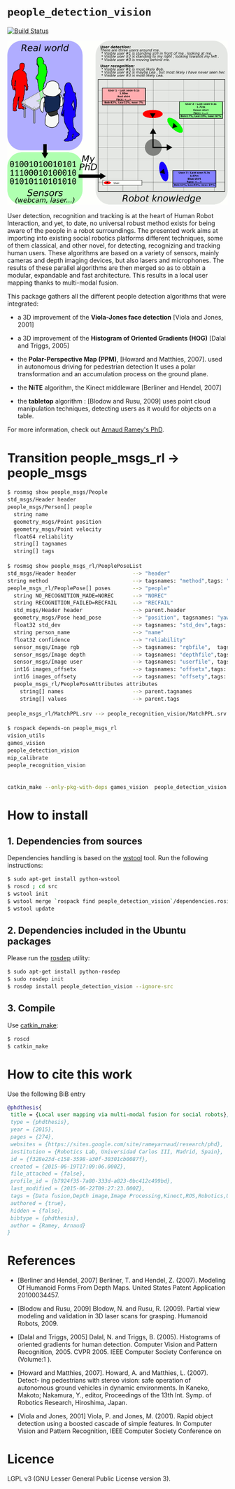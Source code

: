 # `people_detection_vision`

[![Build Status](https://travis-ci.org/UC3MSocialRobots/people_detection_vision.svg)](https://travis-ci.org/UC3MSocialRobots/people_detection_vision)

![foo](doc/divulgacion.png)

User detection, recognition and tracking is at the heart of Human Robot
Interaction, and yet, to date, no universal robust method exists for being
aware of the people in a robot surroundings. The presented work aims at
importing into existing social robotics platforms different techniques, some
of them classical, and other novel, for detecting, recognizing and tracking
human users. These algorithms are based on a variety of sensors, mainly
cameras and depth imaging devices, but also lasers and microphones. The
results of these parallel algorithms are then merged so as to obtain a
modular, expandable and fast architecture. This results in a local user
mapping thanks to multi-modal fusion.

This package gathers all the different people detection algorithms that were integrated:

* a 3D improvement of the **Viola-Jones face detection**
[Viola and Jones, 2001]

* a 3D improvement of the **Histogram of Oriented Gradients (HOG)**
[Dalal and Triggs, 2005]

* the **Polar-Perspective Map (PPM)**,
[Howard and Matthies, 2007].
used in autonomous driving for
pedestrian detection
It uses a polar transformation and an accumulation process on the ground plane.

* the **NiTE** algorithm, the Kinect middleware
[Berliner and Hendel, 2007]

* the **tabletop** algorithm :
[Blodow and Rusu, 2009]
uses point cloud manipulation techniques, detecting users as
it would for objects on a table.

For more information, check out
[Arnaud Ramey's PhD](https://sites.google.com/site/rameyarnaud/research/phd).

Transition people_msgs_rl -> people_msgs
========================================

```bash
$ rosmsg show people_msgs/People
std_msgs/Header header
people_msgs/Person[] people
  string name
  geometry_msgs/Point position
  geometry_msgs/Point velocity
  float64 reliability
  string[] tagnames
  string[] tags

$ rosmsg show people_msgs_rl/PeoplePoseList
std_msgs/Header header                  --> "header"
string method                           --> tagsnames: "method",tags: "XXX"
people_msgs_rl/PeoplePose[] poses       --> "people"
  string NO_RECOGNITION_MADE=NOREC      --> "NOREC"
  string RECOGNITION_FAILED=RECFAIL     --> "RECFAIL"
  std_msgs/Header header                --> parent.header
  geometry_msgs/Pose head_pose          --> "position", tagsnames: "yaw",tags: ".1"
  float32 std_dev                       --> tagsnames: "std_dev",tags: ".1"
  string person_name                    --> "name"
  float32 confidence                    --> "reliability"
  sensor_msgs/Image rgb                 --> tagsnames: "rgbfile",  tags: "/tmp/XXX.png"
  sensor_msgs/Image depth               --> tagsnames: "depthfile",tags: "/tmp/XXX.png"
  sensor_msgs/Image user                --> tagsnames: "userfile", tags: "/tmp/XXX.png"
  int16 images_offsetx                  --> tagsnames: "offsetx",tags: "123"
  int16 images_offsety                  --> tagsnames: "offsety",tags: "123"
  people_msgs_rl/PeoplePoseAttributes attributes
    string[] names                      --> parent.tagnames
    string[] values                     --> parent.tags

people_msgs_rl/MatchPPL.srv --> people_recognition_vision/MatchPPL.srv

$ rospack depends-on people_msgs_rl
vision_utils
games_vision
people_detection_vision
mip_calibrate
people_recognition_vision


catkin_make --only-pkg-with-deps games_vision  people_detection_vision  mip_calibrate  people_recognition_vision
```

How to install
==============

## 1. Dependencies from sources

Dependencies handling is based on the [wstool](http://wiki.ros.org/wstool) tool.
Run the following instructions:

```bash
$ sudo apt-get install python-wstool
$ roscd ; cd src
$ wstool init
$ wstool merge `rospack find people_detection_vision`/dependencies.rosinstall
$ wstool update
```

## 2. Dependencies included in the Ubuntu packages

Please run the [rosdep](http://docs.ros.org/independent/api/rosdep/html/) utility:

```bash
$ sudo apt-get install python-rosdep
$ sudo rosdep init
$ rosdep install people_detection_vision --ignore-src
```

## 3. Compile

Use [catkin_make](http://wiki.ros.org/catkin/commands/catkin_make):

```bash
$ roscd
$ catkin_make
```


How to cite this work
=====================

Use the following BiB entry

```bib
@phdthesis{
 title = {Local user mapping via multi-modal fusion for social robots},
 type = {phdthesis},
 year = {2015},
 pages = {274},
 websites = {https://sites.google.com/site/rameyarnaud/research/phd},
 institution = {Robotics Lab, Universidad Carlos III, Madrid, Spain},
 id = {f328e23d-c158-3598-a30f-30301cb0087f},
 created = {2015-06-19T17:09:06.000Z},
 file_attached = {false},
 profile_id = {b7924f35-7a80-333d-a823-0bc412c499bd},
 last_modified = {2015-06-22T09:27:23.000Z},
 tags = {Data fusion,Depth image,Image Processing,Kinect,ROS,Robotics,User Awareness},
 authored = {true},
 hidden = {false},
 bibtype = {phdthesis},
 author = {Ramey, Arnaud}
}
```

References
==========

* [Berliner and Hendel, 2007]
Berliner, T. and Hendel, Z. (2007). Modeling Of Humanoid Forms From Depth
Maps. United States Patent Application 20100034457.

* [Blodow and Rusu, 2009]
Blodow, N. and Rusu, R. (2009). Partial view modeling and validation in 3D
laser scans for grasping. Humanoid Robots, 2009.

* [Dalal and Triggs, 2005]
Dalal, N. and Triggs, B. (2005). Histograms of
oriented gradients for human detection. Computer Vision and Pattern
Recognition, 2005. CVPR 2005. IEEE Computer Society Conference on
(Volume:1 ).

* [Howard and Matthies, 2007].
Howard, A. and Matthies, L. (2007). Detect- ing pedestrians with stereo
vision: safe operation of autonomous ground vehicles in dynamic
environments. In Kaneko, Makoto; Nakamura, Y., editor, Proceedings of the
13th Int. Symp. of Robotics Research, Hiroshima, Japan.

* [Viola and Jones, 2001]
Viola, P. and Jones, M. (2001). Rapid object detection using a boosted
cascade of simple features. In Computer Vision and Pattern Recognition, IEEE
Computer Society Conference on

Licence
=======

LGPL v3 (GNU Lesser General Public License version 3).
